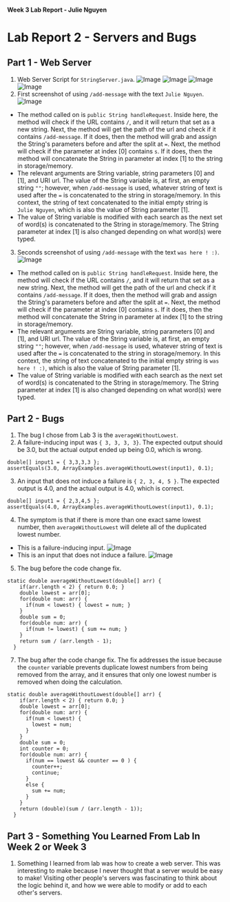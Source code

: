 #### Week 3 Lab Report - Julie Nguyen
# Lab Report 2 - Servers and Bugs

## Part 1 - Web Server

1. Web Server Script for `StringServer.java`.
![Image](https://cdn.discordapp.com/attachments/793015871979257896/1069794471132266526/Screen_Shot_2023-01-30_at_5.41.13_PM.png)
![Image](https://cdn.discordapp.com/attachments/793015871979257896/1069794572693164072/Screen_Shot_2023-01-30_at_5.41.37_PM.png)
![Image](https://cdn.discordapp.com/attachments/793015871979257896/1069794656835092520/Screen_Shot_2023-01-30_at_5.41.57_PM.png)
![Image](https://cdn.discordapp.com/attachments/793015871979257896/1069794750938492968/Screen_Shot_2023-01-30_at_5.42.19_PM.png)
2. First screenshot of using `/add-message` with the text `Julie Nguyen`.
![Image](https://cdn.discordapp.com/attachments/793015871979257896/1069794085059174451/Screen_Shot_2023-01-30_at_5.39.41_PM.png)
- The method called on is `public String handleRequest`. Inside here, the method will check if the URL contains `/`, and it will return that set as a new string. Next, the method will get the path of the url and check if it contains `/add-message`. If it does, then the method will grab and assign the String's parameters before and after the split at `=`. Next, the method will check if the parameter at index [0] contains `s`. If it does, then the method will concatenate the String in parameter at index [1] to the string in storage/memory.
- The relevant arguments are String variable, string parameters [0] and [1], and URI url. The value of the String variable is, at first, an empty string `""`; however, when `/add-message` is used, whatever string of text is used after the `=` is concatenated to the string in storage/memory. In this context, the string of text concatenated to the initial empty string is `Julie Nguyen`, which is also the value of String parameter [1].
- The value of String variable is modified with each search as the next set of word(s) is concatenated to the String in storage/memory. The String parameter at index [1] is also changed depending on what word(s) were typed.
3. Seconds screenshot of using `/add-message` with the text `was here ! :)`.
![Image](https://cdn.discordapp.com/attachments/793015871979257896/1069794236989444136/Screen_Shot_2023-01-30_at_5.40.17_PM.png)
- The method called on is `public String handleRequest`. Inside here, the method will check if the URL contains `/`, and it will return that set as a new string. Next, the method will get the path of the url and check if it contains `/add-message`. If it does, then the method will grab and assign the String's parameters before and after the split at `=`. Next, the method will check if the parameter at index [0] contains `s`. If it does, then the method will concatenate the String in parameter at index [1] to the string in storage/memory.
- The relevant arguments are String variable, string parameters [0] and [1], and URI url. The value of the String variable is, at first, an empty string `""`; however, when `/add-message` is used, whatever string of text is used after the `=` is concatenated to the string in storage/memory. In this context, the string of text concatenated to the initial empty string is `was here ! :)`, which is also the value of String parameter [1].
- The value of String variable is modified with each search as the next set of word(s) is concatenated to the String in storage/memory. The String parameter at index [1] is also changed depending on what word(s) were typed.

## Part 2 - Bugs

1. The bug I chose from Lab 3 is the `averageWithoutLowest`.
2. A failure-inducing input was `{ 3, 3, 3, 3}`. The expected output should be 3.0, but the actual output ended up being 0.0, which is wrong.
```
double[] input1 = { 3,3,3,3 };
assertEquals(3.0, ArrayExamples.averageWithoutLowest(input1), 0.1);
```
3. An input that does not induce a failure is `{ 2, 3, 4, 5 }`. The expected output is 4.0, and the actual output is 4.0, which is correct.
```
double[] input1 = { 2,3,4,5 };
assertEquals(4.0, ArrayExamples.averageWithoutLowest(input1), 0.1);
```
4. The symptom is that if there is more than one exact same lowest number, then `averageWithoutLowest` will delete all of the duplicated lowest number.
- This is a failure-inducing input.
![Image](https://cdn.discordapp.com/attachments/793015871979257896/1069832468024271020/Screen_Shot_2023-01-30_at_8.12.12_PM.png)
- This is an input that does not induce a failure.
![Image](https://cdn.discordapp.com/attachments/793015871979257896/1069838930125537350/Screen_Shot_2023-01-30_at_8.37.50_PM.png)
5. The bug before the code change fix.
```
static double averageWithoutLowest(double[] arr) {
    if(arr.length < 2) { return 0.0; }
    double lowest = arr[0];
    for(double num: arr) {
      if(num < lowest) { lowest = num; }
    }
    double sum = 0;
    for(double num: arr) {
      if(num != lowest) { sum += num; }
    }
    return sum / (arr.length - 1);
  }
```
7. The bug after the code change fix. The fix addresses the issue because the `counter` variable prevents duplicate lowest numbers from being removed from the array, and it ensures that only one lowest number is removed when doing the calculation.
```
static double averageWithoutLowest(double[] arr) {
    if(arr.length < 2) { return 0.0; }
    double lowest = arr[0];
    for(double num: arr) {
      if(num < lowest) { 
        lowest = num; 
      }
    }
    double sum = 0;
    int counter = 0;
    for(double num: arr) {
      if(num == lowest && counter == 0 ) {
        counter++;
        continue;
      }
      else {
        sum += num; 
      }
    }
    return (double)(sum / (arr.length - 1));
  }
```

## Part 3 - Something You Learned From Lab In Week 2 or Week 3
1. Something I learned from lab was how to create a web server. This was interesting to make because I never thought that a server would be easy to make! Visiting other people's servers was fascinating to think about the logic behind it, and how we were able to modify or add to each other's servers.
